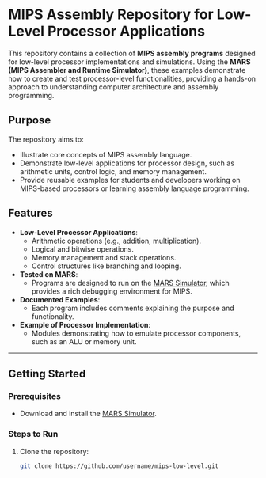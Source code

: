 # MIPS Assembly Repository for Low-Level Processor Applications

This repository contains a collection of **MIPS assembly programs** designed for low-level processor implementations and simulations. Using the **MARS (MIPS Assembler and Runtime Simulator)**, these examples demonstrate how to create and test processor-level functionalities, providing a hands-on approach to understanding computer architecture and assembly programming.

## Purpose

The repository aims to:
- Illustrate core concepts of MIPS assembly language.
- Demonstrate low-level applications for processor design, such as arithmetic units, control logic, and memory management.
- Provide reusable examples for students and developers working on MIPS-based processors or learning assembly language programming.

## Features

- **Low-Level Processor Applications**:
  - Arithmetic operations (e.g., addition, multiplication).
  - Logical and bitwise operations.
  - Memory management and stack operations.
  - Control structures like branching and looping.
- **Tested on MARS**:
  - Programs are designed to run on the [MARS Simulator](http://courses.missouristate.edu/kenvollmar/mars/), which provides a rich debugging environment for MIPS.
- **Documented Examples**:
  - Each program includes comments explaining the purpose and functionality.
- **Example of Processor Implementation**:
  - Modules demonstrating how to emulate processor components, such as an ALU or memory unit.

---

## Getting Started

### Prerequisites

- Download and install the [MARS Simulator](http://courses.missouristate.edu/kenvollmar/mars/).

### Steps to Run

1. Clone the repository:
   ```bash
   git clone https://github.com/username/mips-low-level.git
